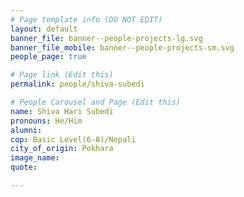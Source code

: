 ```yaml
---
# Page template info (DO NOT EDIT)
layout: default
banner_file: banner--people-projects-lg.svg
banner_file_mobile: banner--people-projects-sm.svg
people_page: true

# Page link (Edit this)
permalink: people/shiva-subedi

# People Carousel and Page (Edit this)
name: Shiva Hari Subedi
pronouns: He/Him
alumni: 
cop: Basic Level(6-8)/Nepali
city_of_origin: Pokhara
image_name: 
quote: 

---
```

